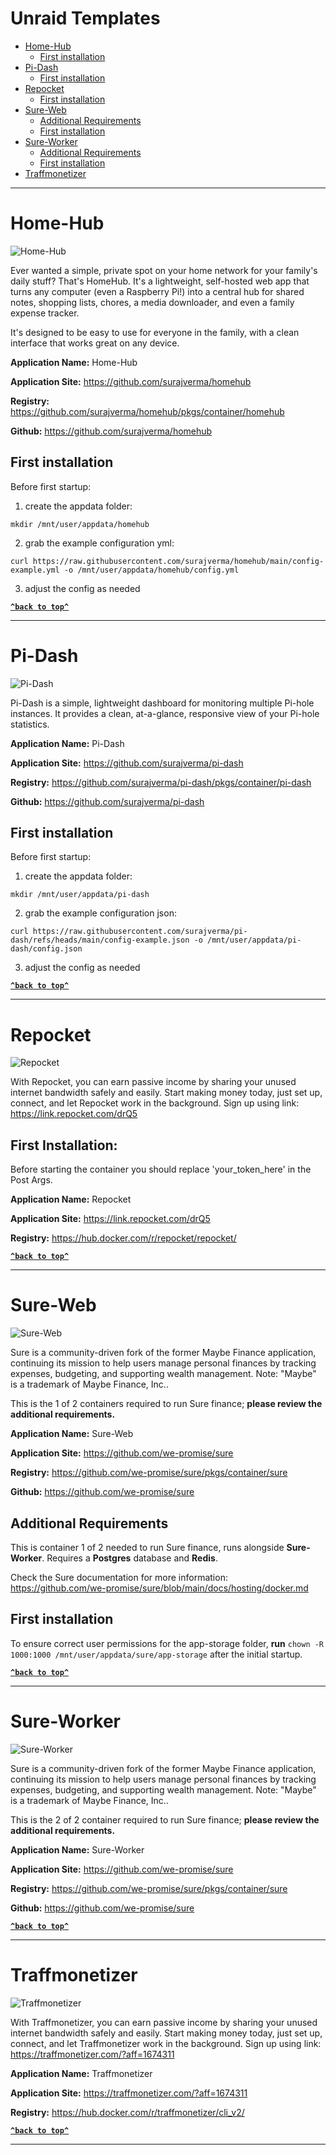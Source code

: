 # Unraid Templates
- [Home-Hub](#home-hub)
  * [First installation](#first-installation)
- [Pi-Dash](#pi-dash)
  * [First installation](#first-installation)
- [Repocket](#repocket)
  * [First installation](#first-installation)
- [Sure-Web](#sure-web)
  * [Additional Requirements](#additional-requirements)
  * [First installation](#first-installation)
- [Sure-Worker](#sure-worker)
  * [Additional Requirements](#additional-requirements)
  * [First installation](#first-installation)
- [Traffmonetizer](#traffmonetizer)

----
# Home-Hub
![Home-Hub](https://raw.githubusercontent.com/Skylinar/unraid_templates/refs/heads/main/images/homehub.png)

Ever wanted a simple, private spot on your home network for your family's daily stuff? That's HomeHub. It's a lightweight, self-hosted web app that turns any computer (even a Raspberry Pi!) into a central hub for shared notes, shopping lists, chores, a media downloader, and even a family expense tracker.

It's designed to be easy to use for everyone in the family, with a clean interface that works great on any device.

**Application Name:** Home-Hub

**Application Site:** https://github.com/surajverma/homehub

**Registry:** https://github.com/surajverma/homehub/pkgs/container/homehub

**Github:** https://github.com/surajverma/homehub

## First installation 
Before first startup:
1. create the appdata folder:
```
mkdir /mnt/user/appdata/homehub
```
2. grab the example configuration yml:
```
curl https://raw.githubusercontent.com/surajverma/homehub/main/config-example.yml -o /mnt/user/appdata/homehub/config.yml
```
3. adjust the config as needed

**[`^back to top^`](#unraid-templates)**

----
# Pi-Dash
![Pi-Dash](https://raw.githubusercontent.com/Skylinar/unraid_templates/refs/heads/main/images/readme/pi-dash-128.png)

Pi-Dash is a simple, lightweight dashboard for monitoring multiple Pi-hole instances. It provides a clean, at-a-glance, responsive view of your Pi-hole statistics.

**Application Name:** Pi-Dash

**Application Site:** https://github.com/surajverma/pi-dash

**Registry:** https://github.com/surajverma/pi-dash/pkgs/container/pi-dash

**Github:** https://github.com/surajverma/pi-dash

## First installation 
Before first startup:
1. create the appdata folder: 
```
mkdir /mnt/user/appdata/pi-dash
```
2. grab the example configuration json: 
```
curl https://raw.githubusercontent.com/surajverma/pi-dash/refs/heads/main/config-example.json -o /mnt/user/appdata/pi-dash/config.json
```
3. adjust the config as needed

**[`^back to top^`](#unraid-templates)**

----

# Repocket
![Repocket](https://raw.githubusercontent.com/Skylinar/unraid_templates/refs/heads/main/images/readme/repocket-128.png)

With Repocket, you can earn passive income by sharing your unused internet bandwidth safely and easily. Start making money today, just set up, connect, and let Repocket work in the background. Sign up using link: https://link.repocket.com/drQ5

## First Installation:
Before starting the container you should replace 'your_token_here' in the Post Args.

**Application Name:** Repocket

**Application Site:** https://link.repocket.com/drQ5

**Registry:** https://hub.docker.com/r/repocket/repocket/

**[`^back to top^`](#unraid-templates)**

----
# Sure-Web
![Sure-Web](https://raw.githubusercontent.com/Skylinar/unraid_templates/refs/heads/main/images/readme/sure-web-128.png)

Sure is a community-driven fork of the former Maybe Finance application, continuing its mission to help users manage personal finances by tracking expenses, budgeting, and supporting wealth management.
Note: "Maybe" is a trademark of Maybe Finance, Inc..

This is the 1 of 2 containers required to run Sure finance; **please review the additional requirements.**

**Application Name:** Sure-Web

**Application Site:** https://github.com/we-promise/sure

**Registry:** https://github.com/we-promise/sure/pkgs/container/sure

**Github:** https://github.com/we-promise/sure
## Additional Requirements
This is container 1 of 2 needed to run Sure finance, runs alongside **Sure-Worker**.
Requires a **Postgres** database and **Redis**.

Check the Sure documentation for more information: https://github.com/we-promise/sure/blob/main/docs/hosting/docker.md
## First installation 
To ensure correct user permissions for the app-storage folder, **run** `chown -R 1000:1000 /mnt/user/appdata/sure/app-storage` after the initial startup.

**[`^back to top^`](#unraid-templates)**

----
# Sure-Worker
![Sure-Worker](https://raw.githubusercontent.com/Skylinar/unraid_templates/refs/heads/main/images/readme/sure-worker-128.png)

Sure is a community-driven fork of the former Maybe Finance application, continuing its mission to help users manage personal finances by tracking expenses, budgeting, and supporting wealth management.
Note: "Maybe" is a trademark of Maybe Finance, Inc..

This is the 2 of 2 container required to run Sure finance; **please review the additional requirements.**

**Application Name:** Sure-Worker

**Application Site:** https://github.com/we-promise/sure

**Registry:** https://github.com/we-promise/sure/pkgs/container/sure

**Github:** https://github.com/we-promise/sure

**[`^back to top^`](#unraid-templates)**

----

# Traffmonetizer
![Traffmonetizer](https://raw.githubusercontent.com/Skylinar/unraid_templates/refs/heads/main/images/readme/traffmonetizer-128.png)

With Traffmonetizer, you can earn passive income by sharing your unused internet bandwidth safely and easily. Start making money today, just set up, connect, and let Traffmonetizer work in the background. Sign up using link: https://traffmonetizer.com/?aff=1674311

**Application Name:** Traffmonetizer

**Application Site:** https://traffmonetizer.com/?aff=1674311

**Registry:** https://hub.docker.com/r/traffmonetizer/cli_v2/

**[`^back to top^`](#unraid-templates)**

----